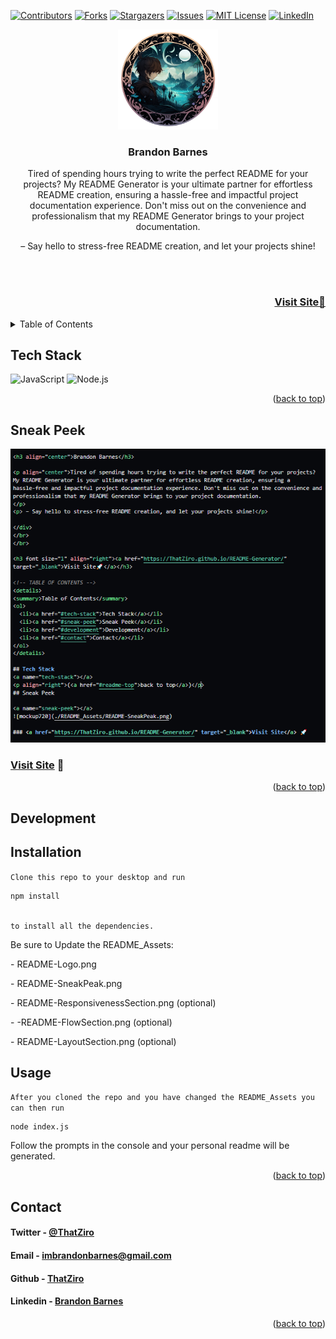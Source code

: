 <a name="readme-top"></a>

[![Contributors][contributors-shield]][contributors-url]
[![Forks][forks-shield]][forks-url]
[![Stargazers][stars-shield]][stars-url]
[![Issues][issues-shield]][issues-url]
[![MIT License][license-shield]][license-url]
[![LinkedIn][linkedin-shield]][linkedin-url]

  <div align="center">
  <a href="https://github.com/ThatZiro/README-Generator">
  <img src="./README_Assets/README-Logo.png" alt="Logo" width="160" height="160">
  </a>

  <h3 align="center">Brandon Barnes</h3>

  <p align="center">Tired of spending hours trying to write the perfect README for your projects? My README Generator is your ultimate partner for effortless README creation, ensuring a hassle-free and impactful project documentation experience. Don't miss out on the convenience and professionalism that my README Generator brings to your project documentation.
  </p>
  <p> – Say hello to stress-free README creation, and let your projects shine!</p>

  </div>
  </br>
  </br>

  <h3 font size="1" align="right"><a href="https://ThatZiro.github.io/README-Generator/" target="_blank">Visit Site🚀</a></h3>
  
  <!-- TABLE OF CONTENTS -->
  <details>
  <summary>Table of Contents</summary>
  <ol>
    <li><a href="#tech-stack">Tech Stack</a></li>
    <li><a href="#sneak-peek">Sneak Peek</a></li>
    <li><a href="#development">Development</a></li>
    <li><a href="#contact">Contact</a></li>
  </ol>
  </details>

## Tech Stack

<a name="tech-stack"></a>
![JavaScript](https://img.shields.io/badge/javascript-%23323330.svg?style=for-the-badge&logo=javascript&logoColor=%23F7DF1E)
![Node.js](https://img.shields.io/badge/Node.js-%23339933.svg?style=for-the-badge&logo=node.js&logoColor=white)

  <p align="right">(<a href="#readme-top">back to top</a>)</p>

## Sneak Peek

<a name="sneak-peek"></a>
![mockup720](./README_Assets/README-SneakPeak.png)

### <a href="https://ThatZiro.github.io/README-Generator/" target="_blank">Visit Site</a> 🚀

  <p align="right">(<a href="#readme-top">back to top</a>)</p>

## Development

<a name="development"></a>

## Installation

<code>Clone this repo to your desktop and run <pre>npm install</pre> to install all the dependencies.</code></p>

  <p>Be sure to Update the README_Assets:</p>
  <p>   - README-Logo.png</p>
  <p>   - README-SneakPeak.png</p>
  <p>   - README-ResponsivenessSection.png (optional)</p>
  <p>   - -README-FlowSection.png (optional)</p>
  <p>   - README-LayoutSection.png (optional)</p>

## Usage

  <p><code>After you cloned the repo and you have changed the README_Assets you can then run <pre>node index.js</pre></code></p>
  <p>Follow the prompts in the console and your personal readme will be generated.</p>
  <p align="right">(<a href="#readme-top">back to top</a>)</p>
  
   ## Contact

<a name="contact"></a>

  <h4>Twitter - <a href="https://twitter.com/undefined">@ThatZiro</a></h4>
  <h4>Email - <a href="mailto:imbrandonbarnes@gmail.com">imbrandonbarnes@gmail.com</a></h4>
  <h4>Github - <a href="https://github.com/ThatZiro">ThatZiro</a></h4>
  <h4>Linkedin - <a href="https://www.linkedin.com/in/brandon-barnes-4b2098232/">Brandon Barnes</a></h4>

  <p align="right">(<a href="#readme-top">back to top</a>)</p>
  <!-- MARKDOWN LINKS & IMAGES -->
  <!-- https://www.markdownguide.org/basic-syntax/#reference-style-links -->

[contributors-shield]: https://img.shields.io/github/contributors/ThatZiro/README-Generator.svg?style=for-the-badge
[contributors-url]: https://github.com/ThatZiro/README-Generator/graphs/contributors
[forks-shield]: https://img.shields.io/github/forks/ThatZiro/README-Generator.svg?style=for-the-badge
[forks-url]: https://github.com/ThatZiro/README-Generator/network/members
[stars-shield]: https://img.shields.io/github/stars/ThatZiro/README-Generator.svg?style=for-the-badge
[stars-url]: https://github.com/ThatZiro/README-Generator/stargazers
[issues-shield]: https://img.shields.io/github/issues/ThatZiro/README-Generator.svg?style=for-the-badge
[issues-url]: https://github.com/ThatZiro/README-Generator/issues
[license-shield]: https://img.shields.io/github/license/ThatZiro/README-Generator.svg?style=for-the-badge
[license-url]: https://github.com/ThatZiro/README-Generator/blob/master/LICENSE.txt
[linkedin-shield]: https://img.shields.io/badge/-LinkedIn-black.svg?style=for-the-badge&logo=linkedin&colorB=555
[linkedin-url]: https://linkedin.com/in/linkedin_username
